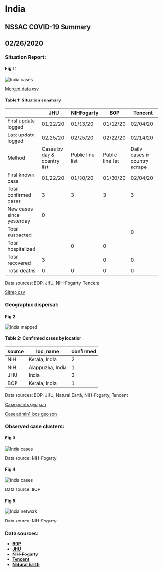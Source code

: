 # India
## NSSAC COVID-19 Summary
## 02/26/2020



### Situation Report:
#### Fig 1:
![India cases](../merged_histories/India_merged_histories.png)

[Merged data csv](https://github.com/SchlittDataSci/SchlittDataSci.github.io/blob/master/data/tables/India_merged_daily.csv)

#### Table 1: Situation summary


|                           | JHU                         | NIHFogarty       | BOP              | Tencent                       |
|---------------------------|-----------------------------|------------------|------------------|-------------------------------|
| First update logged       | 01/22/20                    | 01/13/20         | 01/12/20         | 02/04/20                      |
| Last update logged        | 02/25/20                    | 02/25/20         | 02/22/20         | 02/14/20                      |
| Method                    | Cases by day & country list | Public line list | Public line list | Daily cases in country scrape |
| First known case          | 01/22/20                    | 01/30/20         | 01/30/20         | 02/04/20                      |
| Total confirmed cases     | 3                           | 3                | 3                | 3                             |
| New cases since yesterday | 0                           |                  |                  |                               |
| Total suspected           |                             |                  |                  | 0                             |
| Total hospitalized        |                             | 0                | 0                |                               |
| Total recovered           | 3                           |                  | 0                | 0                             |
| Total deaths              | 0                           | 0                | 0                | 0                             |

Data sources: BOP, JHU, NIH-Fogarty, Tencent


[Sitrep csv](https://github.com/SchlittDataSci/SchlittDataSci.github.io/blob/master/data/tables/India_sitrep.csv)

### Geographic dispersal:
#### Fig 2:
![India mapped](../case_locs/India_case_locs.png)

#### Table 2: Confirmed cases by location


| source   | loc_name         |   confirmed |
|----------|------------------|-------------|
| NIH      | Kerala, India    |           2 |
| NIH      | Alappuzha, India |           1 |
| JHU      | India            |           3 |
| BOP      | Kerala, India    |           1 |

Data sources: BOP, JHU, Natural Earth, NIH-Fogarty, Tencent


[Case points geojson](https://github.com/SchlittDataSci/SchlittDataSci.github.io/blob/master/data/shapes/India_case_locs.geojson)

[Case admin1 locs geojson](https://github.com/SchlittDataSci/SchlittDataSci.github.io/blob/master/data/shapes/India_admin1_locs.geojson)

### Observed case clusters:
#### Fig 3:
![India cases](../cluster_analysis/India_imported_cases_NIHFogarty.png)



Data source: NIH-Fogarty


#### Fig 4:
![India cases](../cluster_analysis/India_imported_cases_BOP.png)



Data source: BOP


#### Fig 5:
![India network](../autochthonous_networks/India_network.png)



Data source: NIH-Fogarty


### Data sources:
* **[BOP](https://github.com/beoutbreakprepared/nCoV2019)**
* **[JHU](https://github.com/CSSEGISandData/COVID-19)** 
* **[NIH-Fogarty](https://docs.google.com/spreadsheets/d/1jS24DjSPVWa4iuxuD4OAXrE3QeI8c9BC1hSlqr-NMiU/edit#gid=1187587451)** 
* **[Tencent](https://news.qq.com/zt2020/page/feiyan.htm)**
* **[Natural Earth](https://www.naturalearthdata.com/forums/forum/natural-earth-map-data/cultural-vectors/admin-1-states-provinces-and-their-boundaries/)**

<!-- Global site tag (gtag.js) - Google Analytics -->
<script async src="https://www.googletagmanager.com/gtag/js?id=UA-158816269-1"></script>
<script>
  window.dataLayer = window.dataLayer || [];
  function gtag(){dataLayer.push(arguments);}
  gtag('js', new Date());

  gtag('config', 'UA-158816269-1');
</script>
